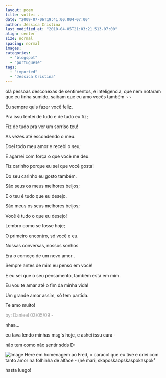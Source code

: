 ```yaml
---
layout: poem
title: voltei .-.
date: "2009-07-06T19:41:00.004-07:00"
author: Jéssica Cristina
last_modified_at: "2010-04-05T21:03:21.513-07:00"
align: center
size: normal
spacing: normal
images: 
categories:
  - "blogspot"
  - "portuguese"
tags:
  - "imported"
  - "Jéssica Cristina"
---
```


olá pessoas desconexas de sentimentos, e inteligencia, que nem notaram que eu tinha sumido, saibam que eu amo vocês também ¬¬

Eu sempre quis fazer você feliz.

Pra issu tentei de tudo e de tudo eu fiz;

Fiz de tudo pra ver um sorriso teu!

As vezes até escondendo o meu.

Doei todo meu amor e recebi o seu;

E agarrei com força o que você me deu.

Fiz carinho porque eu sei que você gosta!

Do seu carinho eu gosto também.

São seus os meus melhores beijos;

E o teu é tudo que eu desejo.

São meus os seus melhores beijos;

Você é tudo o que eu desejo!

Lembro como se fosse hoje;

O primeiro encontro, só você e eu.

Nossas conversas, nossos sonhos

Era o começo de um novo amor..

Sempre antes de mim eu penso em você!

E eu sei que o seu pensamento, também está em mim.

Eu vou te amar até o fim da minha vida!

Um grande amor assim, só tem partida.

Te amo muito!

<span style="color: rgb(153, 153, 153);">by: Danieel     03/05/09 *-*

nhaa...

eu tava lendo minhas msg´s hoje, e ashei issu cara *-*

não tem como não sentir sdds D:

![Image Here](http://1.bp.blogspot.com/_sIsAsPAOqZA/SlK-vovahoI/AAAAAAAAAcw/k4w8SoFGKPo/s400/721.jpg)
em homenagem ao Fred, o caracol que eu tive e criei com tanto amor na folhinha de alface *-* (né mari, skaposkaopskaspokaspok²

hasta luego!